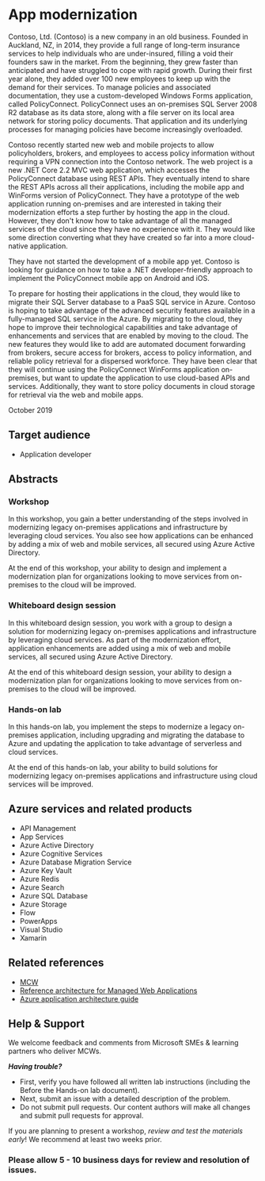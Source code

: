 # App modernization

Contoso, Ltd. (Contoso) is a new company in an old business. Founded in Auckland, NZ, in 2014, they provide a full range of long-term insurance services to help individuals who are under-insured, filling a void their founders saw in the market. From the beginning, they grew faster than anticipated and have struggled to cope with rapid growth. During their first year alone, they added over 100 new employees to keep up with the demand for their services. To manage policies and associated documentation, they use a custom-developed Windows Forms application, called PolicyConnect. PolicyConnect uses an on-premises SQL Server 2008 R2 database as its data store, along with a file server on its local area network for storing policy documents. That application and its underlying processes for managing policies have become increasingly overloaded.

Contoso recently started new web and mobile projects to allow policyholders, brokers, and employees to access policy information without requiring a VPN connection into the Contoso network. The web project is a new .NET Core 2.2 MVC web application, which accesses the PolicyConnect database using REST APIs. They eventually intend to share the REST APIs across all their applications, including the mobile app and WinForms version of PolicyConnect. They have a prototype of the web application running on-premises and are interested in taking their modernization efforts a step further by hosting the app in the cloud. However, they don't know how to take advantage of all the managed services of the cloud since they have no experience with it. They would like some direction converting what they have created so far into a more cloud-native application.

They have not started the development of a mobile app yet. Contoso is looking for guidance on how to take a .NET developer-friendly approach to implement the PolicyConnect mobile app on Android and iOS.

To prepare for hosting their applications in the cloud, they would like to migrate their SQL Server database to a PaaS SQL service in Azure. Contoso is hoping to take advantage of the advanced security features available in a fully-managed SQL service in the Azure. By migrating to the cloud, they hope to improve their technological capabilities and take advantage of enhancements and services that are enabled by moving to the cloud. The new features they would like to add are automated document forwarding from brokers, secure access for brokers, access to policy information, and reliable policy retrieval for a dispersed workforce. They have been clear that they will continue using the PolicyConnect WinForms application on-premises, but want to update the application to use cloud-based APIs and services. Additionally, they want to store policy documents in cloud storage for retrieval via the web and mobile apps.

October 2019

## Target audience

- Application developer

## Abstracts

### Workshop

In this workshop, you gain a better understanding of the steps involved in modernizing legacy on-premises applications and infrastructure by leveraging cloud services. You also see how applications can be enhanced by adding a mix of web and mobile services, all secured using Azure Active Directory.

At the end of this workshop, your ability to design and implement a modernization plan for organizations looking to move services from on-premises to the cloud will be improved.

### Whiteboard design session

In this whiteboard design session, you work with a group to design a solution for modernizing legacy on-premises applications and infrastructure by leveraging cloud services. As part of the modernization effort, application enhancements are added using a mix of web and mobile services, all secured using Azure Active Directory.

At the end of this whiteboard design session, your ability to design a modernization plan for organizations looking to move services from on-premises to the cloud will be improved.

### Hands-on lab

In this hands-on lab, you implement the steps to modernize a legacy on-premises application, including upgrading and migrating the database to Azure and updating the application to take advantage of serverless and cloud services.

At the end of this hands-on lab, your ability to build solutions for modernizing legacy on-premises applications and infrastructure using cloud services will be improved.

## Azure services and related products

- API Management
- App Services
- Azure Active Directory
- Azure Cognitive Services
- Azure Database Migration Service
- Azure Key Vault
- Azure Redis
- Azure Search
- Azure SQL Database
- Azure Storage
- Flow
- PowerApps
- Visual Studio
- Xamarin

## Related references

- [MCW](https://microsoftcloudworkshop.com)
- [Reference architecture for Managed Web Applications](https://docs.microsoft.com/en-gb/azure/architecture/reference-architectures/app-service-web-app/basic-web-app)
- [Azure application architecture guide](https://docs.microsoft.com/en-us/azure/architecture/guide/)

## Help & Support

We welcome feedback and comments from Microsoft SMEs & learning partners who deliver MCWs.  

***Having trouble?***

- First, verify you have followed all written lab instructions (including the Before the Hands-on lab document).
- Next, submit an issue with a detailed description of the problem.
- Do not submit pull requests. Our content authors will make all changes and submit pull requests for approval.

If you are planning to present a workshop, *review and test the materials early*! We recommend at least two weeks prior.

### Please allow 5 - 10 business days for review and resolution of issues.
